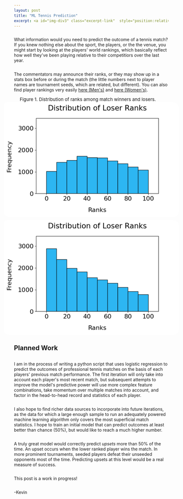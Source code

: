 ```yaml
---
layout: post
title: "ML Tennis Prediction"
excerpt: <a id="img-div3" class="excerpt-link"  style="position:relative"  href="https://kevinrosenfield.com/Predict-Tennis/"><img width = "50%", height = "auto" src="/images/tennis_analytics.jpeg" alt="obtained from https://www.pinnacle.com/"><div id="img-box3" class="img-box">Read More</div></a>
---
```

<div style="display:grid">

<p>
What information would you need to predict the outcome of a tennis match? If you knew nothing else about the sport, the players, or the the venue, you might start by looking at the players' world rankings, which basically reflect how well they've been playing relative to their competitiors over the last year.
</p>

<p>
The  commentators may announce their ranks, or they may show up in a stats box before or during the match (the little numbers next to player names are tournament seeds, which are related, but different). You can also find player rankings very easily <a href="https://www.atptour.com/en/rankings/singles">here (Men's)</a> and <a href="https://www.atptour.com/en/rankings/singles">here (Women's)</a>.
</p>

<div style="display:flex;flex-direction:column;align-items:center;font-size: calc(10px + 0.5vw);width: 150%;justify-self: center;">
  <div style="margin-left: 2%;margin-right: 5%;text-align:justify;">
    Figure 1. Distribution of ranks among match winners and losers.
  </div>
  <div style="display:flex;flex-direction:row;flex-wrap:wrap;justify-content:center;">
    <div style="background-color:white;margin-bottom:5px;border-radius:20px">
      <img src="/images/tennis_ranks_los.png" width="47%" height=auto style="border-radius: 11px;min-width: 345px;width:90%">
    </div>
    <div style="background-color:white;margin-top:5px;border-radius:20px">
      <img src="/images/tennis_ranks_win.png" width="47%" height=auto style="border-radius: 11px;min-width: 345px;width:90%">
    </div>
  </div>
</div>

<h2>Planned Work</h2>

<p>
I am in the process of writing a python script that uses logistic regression to predict the outcomes of professional tennis matches on the basis of each players' previous match performance. The first iteration will only take into account each player's most recent match, but subsequent attempts to improve the model's predictive power will use more complex feature combinations, take momentum over multiple matches into account, and factor in the head-to-head record and statistics of each player.
</p>

<p>
I also hope to find richer data sources to incorporate into future iterations, as the data for which a large enough sample to run an adequately powered machine learning algorithm only covers the most superficial match statistics. I hope to train an initial model that can predict outcomes at least better than chance (50%), but would like to reach a much higher number.
</p>

<p>
A truly great model would correctly predict <i>upsets</i> more than 50% of the time. An upset occurs when the lower ranked player wins the match. In more prominent tournaments, seeded players defeat their unseeded opponents most of the time. Predicting upsets at this level would be a real measure of success.
</p>

<p>
This post is a work in progress!
</p>

<p>
-Kevin
</p>
</div>
